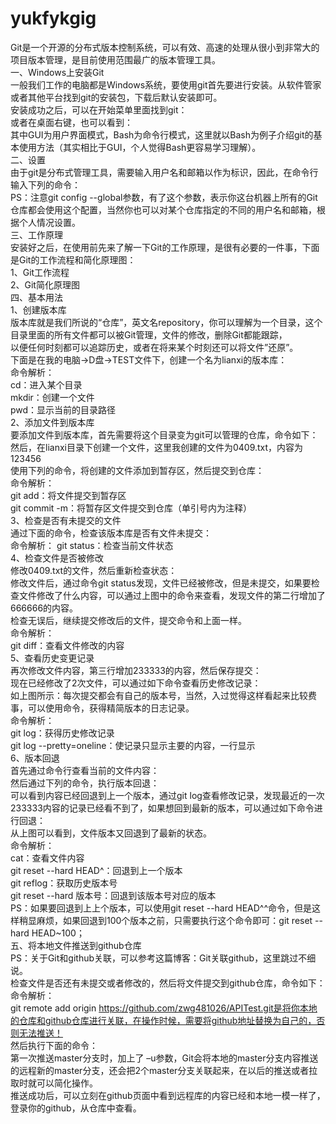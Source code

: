 # yukfykgig
Git是一个开源的分布式版本控制系统，可以有效、高速的处理从很小到非常大的项目版本管理，是目前使用范围最广的版本管理工具。  
一、Windows上安装Git  
一般我们工作的电脑都是Windows系统，要使用git首先要进行安装。从软件管家或者其他平台找到git的安装包，下载后默认安装即可。  
安装成功之后，可以在开始菜单里面找到git：  
或者在桌面右键，也可以看到：  
其中GUI为用户界面模式，Bash为命令行模式，这里就以Bash为例子介绍git的基本使用方法（其实相比于GUI，个人觉得Bash更容易学习理解）。  
二、设置  
由于git是分布式管理工具，需要输入用户名和邮箱以作为标识，因此，在命令行输入下列的命令：  
PS：注意git config  --global参数，有了这个参数，表示你这台机器上所有的Git仓库都会使用这个配置，当然你也可以对某个仓库指定的不同的用户名和邮箱，根据个人情况设置。  
三、工作原理  
安装好之后，在使用前先来了解一下Git的工作原理，是很有必要的一件事，下面是Git的工作流程和简化原理图：  
1、Git工作流程  
2、Git简化原理图  
四、基本用法  
1、创建版本库  
版本库就是我们所说的“仓库”，英文名repository，你可以理解为一个目录，这个目录里面的所有文件都可以被Git管理，文件的修改，删除Git都能跟踪，  
以便任何时刻都可以追踪历史，或者在将来某个时刻还可以将文件”还原”。  
下面是在我的电脑→D盘→TEST文件下，创建一个名为lianxi的版本库：  
命令解析：  
cd：进入某个目录  
mkdir：创建一个文件  
pwd：显示当前的目录路径  
2、添加文件到版本库  
要添加文件到版本库，首先需要将这个目录变为git可以管理的仓库，命令如下：  
然后，在lianxi目录下创建一个文件，这里我创建的文件为0409.txt，内容为123456  
使用下列的命令，将创建的文件添加到暂存区，然后提交到仓库：  
命令解析：  
git add：将文件提交到暂存区    
git commit -m：将暂存区文件提交到仓库（单引号内为注释）  
3、检查是否有未提交的文件  
通过下面的命令，检查该版本库是否有文件未提交：  
命令解析： 
git status：检查当前文件状态  
4、检查文件是否被修改  
修改0409.txt的文件，然后重新检查状态：  
修改文件后，通过命令git status发现，文件已经被修改，但是未提交，如果要检查文件修改了什么内容，可以通过上图中的命令来查看，发现文件的第二行增加了666666的内容。  
检查无误后，继续提交修改后的文件，提交命令和上面一样。  
命令解析：  
git diff：查看文件修改的内容  
5、查看历史变更记录  
再次修改文件内容，第三行增加233333的内容，然后保存提交：  
现在已经修改了2次文件，可以通过如下命令查看历史修改记录：  
如上图所示：每次提交都会有自己的版本号，当然，入过觉得这样看起来比较费事，可以使用命令，获得精简版本的日志记录。  
命令解析：  
git log：获得历史修改记录  
git log --pretty=oneline：使记录只显示主要的内容，一行显示  
6、版本回退  
首先通过命令行查看当前的文件内容：  
然后通过下列的命令，执行版本回退：  
可以看到内容已经回退到上一个版本，通过git log查看修改记录，发现最近的一次233333内容的记录已经看不到了，如果想回到最新的版本，可以通过如下命令进行回退：  
从上图可以看到，文件版本又回退到了最新的状态。  
命令解析：  
cat：查看文件内容  
git reset --hard HEAD^：回退到上一个版本  
git reflog：获取历史版本号   
git reset --hard 版本号：回退到该版本号对应的版本   
PS：如果要回退到上上个版本，可以使用git reset --hard HEAD^^命令，但是这样稍显麻烦，如果回退到100个版本之前，只需要执行这个命令即可：git reset --hard HEAD~100；  
五、将本地文件推送到github仓库  
PS：关于Git和github关联，可以参考这篇博客：Git关联github，这里跳过不细说。  
检查文件是否还有未提交或者修改的，然后将文件提交到github仓库，命令如下：  
命令解析：  
git remote add origin https://github.com/zwg481026/APITest.git是将你本地的仓库和github仓库进行关联，在操作时候，需要将github地址替换为自己的，否则无法推送！  
然后执行下面的命令：  
第一次推送master分支时，加上了 –u参数，Git会将本地的master分支内容推送的远程新的master分支，还会把2个master分支关联起来，在以后的推送或者拉取时就可以简化操作。  
推送成功后，可以立刻在github页面中看到远程库的内容已经和本地一模一样了，登录你的github，从仓库中查看。  
